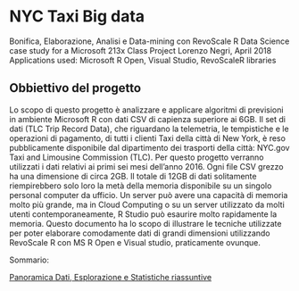 # NYC Taxi Big data
Bonifica, Elaborazione, 
Analisi e Data-mining con RevoScale R
Data Science case study for a Microsoft 213x Class Project
Lorenzo Negri, April 2018
Applications used: Microsoft R Open, Visual Studio, RevoScaleR libraries

## Obbiettivo del progetto 

Lo scopo di questo progetto è analizzare e applicare algoritmi di previsioni in ambiente Microsoft R con dati CSV di capienza superiore ai 6GB. Il set di dati (TLC Trip Record Data), che riguardano la telemetria, le tempistiche e le operazioni di pagamento, di tutti i clienti Taxi della città di New York, è reso pubblicamente disponibile dal dipartimento dei trasporti della città: NYC.gov Taxi and Limousine Commission (TLC). Per questo progetto verranno utilizzati i dati relativi ai primi sei mesi dell’anno 2016. Ogni file CSV grezzo ha una dimensione di circa 2GB. Il totale di 12GB di dati solitamente riempirebbero solo loro la metà della memoria disponibile su un singolo personal computer da ufficio. Un server può avere una capacità di memoria molto più grande, ma in Cloud Computing o su un server utilizzato da molti utenti contemporaneamente, R Studio può esaurire molto rapidamente la memoria. Questo documento ha lo scopo di illustrare le tecniche utilizzate per poter elaborare comodamente dati di grandi dimensioni utilizzando RevoScale R con MS R Open e Visual studio, praticamente ovunque.

Sommario:

[Panoramica Dati, Esplorazione e Statistiche riassuntive](https://github.com/LorenzoNegri/Analisi-Taxi-BigData/blob/master/01_Panoramica_Esplorazione_Statistiche.pdf)
